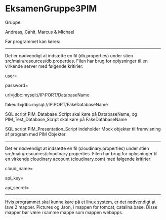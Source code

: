 # EksamenGruppe3PIM

Gruppe:

Andreas, Cahit, Marcus & Michael


Før programmet kan køres:

-----------------------------------------------------------------------------

Det er nødvendigt at indsætte en fil (db.properties) under stien src/main/resources/db.properties.
Filen har brug for oplysninger til en virkende server med følgende kritirier:

user=

password=

url=jdbc:mysql://IP:PORT/DatabaseName

fakeurl=jdbc:mysql://IP:PORT/FakeDatabaseName


SQL script PIM_Database_Script skal køre på DatabaseName, og PIM_Test_Database_Script skal køre på FakeDatabaseName

SQL script PIM_Presentation_Script indeholder Mock objekter til fremvisning af program med PIM Objekter.

-----------------------------------------------------------------------------

Det er nødvendigt at indsætte en fil (cloudinary.properties) under stien src/main/resources/cloudinary.properties.
Filen har brug for oplysninger til en virkende cloudinary account (cloudinary.com) med følgende kritirier:

cloud_name=

api_key=

api_secret=

-----------------------------------------------------------------------------

Hvis programmet skal kunne køre på et linux system, er det nødvendigt at lave 2 mapper. Pictures og Json, i mappen for tomcat, catalina.base. Disse mapper bør være i samme mappe som mappen webapps.
